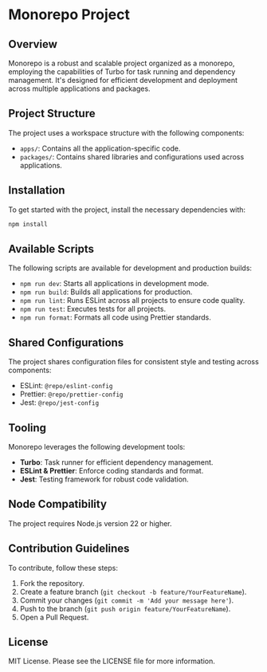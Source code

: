 # Monorepo Project

## Overview
Monorepo is a robust and scalable project organized as a monorepo, employing the capabilities of Turbo for task running and dependency management. It's designed for efficient development and deployment across multiple applications and packages.

## Project Structure
The project uses a workspace structure with the following components:
- `apps/`: Contains all the application-specific code.
- `packages/`: Contains shared libraries and configurations used across applications.

## Installation
To get started with the project, install the necessary dependencies with:
```bash
npm install
```

## Available Scripts
The following scripts are available for development and production builds:

- `npm run dev`: Starts all applications in development mode.
- `npm run build`: Builds all applications for production.
- `npm run lint`: Runs ESLint across all projects to ensure code quality.
- `npm run test`: Executes tests for all projects.
- `npm run format`: Formats all code using Prettier standards.

## Shared Configurations
The project shares configuration files for consistent style and testing across components:
- ESLint: `@repo/eslint-config`
- Prettier: `@repo/prettier-config`
- Jest: `@repo/jest-config`

## Tooling
Monorepo leverages the following development tools:
- **Turbo**: Task runner for efficient dependency management.
- **ESLint & Prettier**: Enforce coding standards and format.
- **Jest**: Testing framework for robust code validation.

## Node Compatibility
The project requires Node.js version 22 or higher.

## Contribution Guidelines
To contribute, follow these steps:
1. Fork the repository.
2. Create a feature branch (`git checkout -b feature/YourFeatureName`).
3. Commit your changes (`git commit -m 'Add your message here'`).
4. Push to the branch (`git push origin feature/YourFeatureName`).
5. Open a Pull Request.

## License
MIT License. Please see the LICENSE file for more information.
